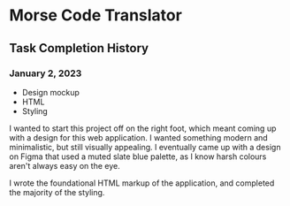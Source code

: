 # Morse Code Translator

## Task Completion History

### January 2, 2023

- Design mockup
- HTML
- Styling

I wanted to start this project off on the right foot, which meant coming up with a design for this web application. I wanted something modern and minimalistic, but still visually appealing. I eventually came up with a design on Figma that used a muted slate blue palette, as I know harsh colours aren't always easy on the eye.

I wrote the foundational HTML markup of the application, and completed the majority of the styling.
